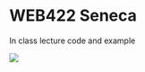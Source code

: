 # WEB422 Seneca

In class lecture code and example

![](https://media4.giphy.com/media/v1.Y2lkPTc5MGI3NjExaTk4dmVtdnhqN2s1dDM4MnFpcTV2MGVqcTFmOWszYTc2djFhem4zaiZlcD12MV9pbnRlcm5hbF9naWZfYnlfaWQmY3Q9Zw/mlvseq9yvZhba/giphy.gif)